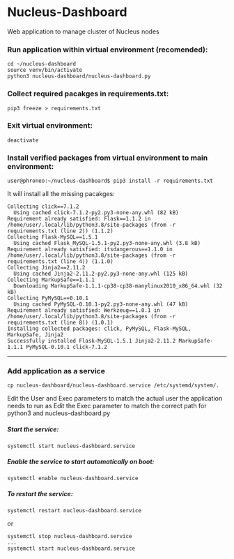 # Nucleus-Dashboard
Web application to manage cluster of Nucleus nodes


### Run application within virtual environment (recomended):
```
cd ~/nucleus-dashboard
source venv/bin/activate
python3 nucleus-dashboard/nucleus-dashboard.py
```
   
### Collect required pacakges in requirements.txt:
```
pip3 freeze > requirements.txt
```
   
### Exit virtual environment:
```
deactivate
```
   
### Install verified packages from virtual environment to main environment:
```
user@phroneo:~/nucleus-dashboard$ pip3 install -r requirements.txt 
```

It will install all the missing pacakges:
```
Collecting click==7.1.2
  Using cached click-7.1.2-py2.py3-none-any.whl (82 kB)
Requirement already satisfied: Flask==1.1.2 in /home/user/.local/lib/python3.8/site-packages (from -r requirements.txt (line 2)) (1.1.2)
Collecting Flask-MySQL==1.5.1
  Using cached Flask_MySQL-1.5.1-py2.py3-none-any.whl (3.8 kB)
Requirement already satisfied: itsdangerous==1.1.0 in /home/user/.local/lib/python3.8/site-packages (from -r requirements.txt (line 4)) (1.1.0)
Collecting Jinja2==2.11.2
  Using cached Jinja2-2.11.2-py2.py3-none-any.whl (125 kB)
Collecting MarkupSafe==1.1.1
  Downloading MarkupSafe-1.1.1-cp38-cp38-manylinux2010_x86_64.whl (32 kB)
Collecting PyMySQL==0.10.1
  Using cached PyMySQL-0.10.1-py2.py3-none-any.whl (47 kB)
Requirement already satisfied: Werkzeug==1.0.1 in /home/user/.local/lib/python3.8/site-packages (from -r requirements.txt (line 8)) (1.0.1)
Installing collected packages: click, PyMySQL, Flask-MySQL, MarkupSafe, Jinja2
Successfully installed Flask-MySQL-1.5.1 Jinja2-2.11.2 MarkupSafe-1.1.1 PyMySQL-0.10.1 click-7.1.2
```

----------------------------------------------------------------------------------
### Add application as a service

```
cp nucleus-dashboard/nucleus-dashboard.service /etc/systemd/system/.
```

Edit the User and Exec parameters to match the actual user the application needs to run as
Edit the Exec parameter to match the correct path for python3 and nucleus-dashboard.py

##### Start the service:  
```
systemctl start nucleus-dashboard.service
``` 
  
##### Enable the service to start automatically on boot:  
```
systemctl enable nucleus-dashboard.service  
```
  
##### To restart the service:  
```
systemctl restart nucleus-dashboard.service
```
or
```
systemctl stop nucleus-dashboard.service
...
systemctl start nucleus-dashboard.service
```
